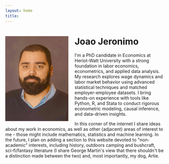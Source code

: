```yaml
---
layout: home
title: 
---
```


<div>
  <img src="/assets/images/me.jpg" alt="Joao Jeronimo" style="float:left; width:200px; height:270px; object-fit:cover; margin-right:20px; margin-bottom:10px;">
  <h1>Joao Jeronimo</h1>
  <p>I'm a PhD candidate in Economics at Heriot-Watt University with a strong foundation in labor economics, econometrics, and applied data analysis. My research explores wage dynamics and labor market behavior using advanced statistical techniques and matched employer-employee datasets. I bring hands-on experience with tools like Python, R, and Stata to conduct rigorous econometric modeling, causal inference, and data-driven insights.</p>
  <p>In this corner of the internet I share ideas about my work in economics, as well as other (adjacent) areas of interest to me - those might include mathematics, statistics and machine learning. In the future, I plan on adding a section to this website devoted to "non-academic" interests, including history, outdoors camping and bushcraft, sci-fi/fantasy literature (I share George Martin's view that there shouldn't be a distinction made between the two) and, most importantly, my dog, Artie.</p>
  <div style="clear:both;"></div>
</div>


